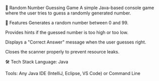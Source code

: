 🎲 Random Number Guessing Game
A simple Java-based console game where the user tries to guess a randomly generated number.

📌 Features
Generates a random number between 0 and 99.

Provides hints if the guessed number is too high or too low.

Displays a "Correct Answer" message when the user guesses right.

Closes the scanner properly to prevent resource leaks.

🛠 Tech Stack
Language: Java

Tools: Any Java IDE (IntelliJ, Eclipse, VS Code) or Command Line
